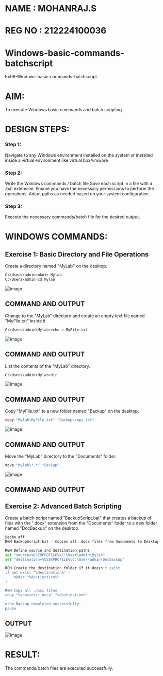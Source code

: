 # NAME : MOHANRAJ.S
# REG NO : 212224100036
# Windows-basic-commands-batchscript
Ex08-Windows-basic-commands-batchscript

# AIM:
To execute Windows basic commands and batch scripting

# DESIGN STEPS:

### Step 1:

Navigate to any Windows environment installed on the system or installed inside a virtual environment like virtual box/vmware 

### Step 2:

Write the Windows commands / batch file
Save each script in a file with a .bat extension.
Ensure you have the necessary permissions to perform the operations.
Adapt paths as needed based on your system configuration.
### Step 3:

Execute the necessary commands/batch file for the desired output. 




# WINDOWS COMMANDS:
## Exercise 1: Basic Directory and File Operations
Create a directory named "MyLab" on the desktop.

~~~bash
C:\Users\admin>mkdir Mylab
C:\Users\admin>cd Mylab
~~~
![image](https://github.com/user-attachments/assets/c88a8c66-5573-4d17-9703-7d1b2711854b)

## COMMAND AND OUTPUT
Change to the "MyLab" directory and create an empty text file named "MyFile.txt" inside it.

~~~bash
C:\Users\admin\Mylab>echo > MyFile.txt
~~~
![image](https://github.com/user-attachments/assets/dc45ebae-a660-407d-8374-ed8a964b0ab3)

## COMMAND AND OUTPUT

List the contents of the "MyLab" directory.
~~~bash
C:\Users\admin\Mylab>dir
~~~
![image](https://github.com/user-attachments/assets/3cc0ec96-3f7a-4fd6-ac5a-5e4c5b76f886)

## COMMAND AND OUTPUT

Copy "MyFile.txt" to a new folder named "Backup" on the desktop.
~~~bash
copy "Mylab\MyFile.txt" "Backup\copy.txt"
~~~
![image](https://github.com/user-attachments/assets/0736563d-a3c1-4cb2-9de4-bafca42878f8)

## COMMAND AND OUTPUT

Move the "MyLab" directory to the "Documents" folder.
~~~bash
move "Mylab\*.*" "Backup"
~~~
![image](https://github.com/user-attachments/assets/5a6b48e1-65ca-4f4a-b1ca-fff09b571fe4)

## COMMAND AND OUTPUT

## Exercise 2: Advanced Batch Scripting
Create a batch script named "BackupScript.bat" that creates a backup of files with the ".docx" extension from the "Documents" folder to a new folder named "DocBackup" on the desktop.

~~~bash
@echo off
REM BackupScript.bat - Copies all .docx files from Documents to Desktop\DocBackup

REM Define source and destination paths
set "source=%USERPROFILE%\C:\User\admin\Mylab"
set "destination=%USERPROFILE%\C:\User\admin\DocBackup"

REM Create the destination folder if it doesn't exist
if not exist "%destination%" (
    mkdir "%destination%"
)

REM Copy all .docx files
copy "%source%\*.docx" "%destination%"

echo Backup completed successfully.
pause

~~~


## OUTPUT

![image](https://github.com/user-attachments/assets/e0e9eb01-6811-4851-baae-f5dc38203978)




# RESULT:
The commands/batch files are executed successfully.

